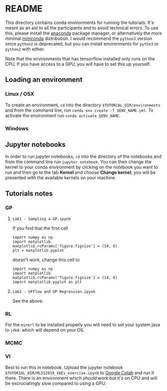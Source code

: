 README
======

This directory contains conda environments for running the tutorials.
It\'s meant as an aid to all the participants and to avoid technical
errors. To use this, please install the
[anaconda](https://docs.anaconda.com/anaconda/install/) package manager,
or alternatively the more minimal
[miniconda](https://docs.conda.io/en/latest/miniconda.html)
distribution. I would recommend the `python3` version since `python2` is
deprecated, but you can install environments for `pytho3` or `python2`
with either.

Note that the environments that has tensorflow installed only runs on
the CPU. If you have access to a GPU, you will have to set this up
yourself.

Loading an environment
----------------------

### Linux / OSX

To create an environment, `cd` into the directory
`$TUTORIAL_DIR/environments` and from the command line, run
`conda env create -f $ENV_NAME.yml`. To activate the environment run
`conda activate $ENV_NAME`.

### Windows

Jupyter notebooks
-----------------

In order to run jupyter notebooks, `cd` into the directory of the
notebooks and from the command line run `jupyter notebook`. You can then
change the kernel to your conda environment by clicking on the notebook
you want to run and then go to the tab **Kernel** and choose **Change
kernel**, you will be presented with the available kernels on your
machine.

Tutorials notes
---------------

### GP

1.  `Lab1 - Sampling a GP.ipynb`

    If you find that the first cell

    ``` {.python}
    import numpy as np
    import matplotlib
    matplotlib.rcParams['figure.figsize'] = (14, 6)
    plt = matplotlib.pyplot
    ```

    doesn\'t work, change this cell to

    ``` {.python}
    import numpy as np
    import matplotlib
    matplotlib.rcParams['figure.figsize'] = (14, 6)
    import matplotlib.pyplot as plt
    ```

2.  `Lab2 - GPflow and GP Regression.ipynb`

    See the above.

### RL

For the `minerl` to be installed properly you will need to set your
system java to `jdk8`. which will depend on your OS.

### MCMC

### VI

Best to run this in notebook. Upload the jupyter notebook
`$TUTORIAL_DIR/MLSS2019_VAEs_exercise.ipynb` to [Google
Colab](https://colab.research.google.com/) and run it there. There is an
environment which *should work* but it\'s on CPU and will be
excruciatingly slow compared to using a GPU.
